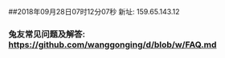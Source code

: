 ##2018年09月28日07时12分07秒 新址: 159.65.143.12
### 兔友常见问题及解答: https://github.com/wanggonging/d/blob/w/FAQ.md
